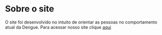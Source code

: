 
# Sobre o site

O site foi desenvolvido no intuito de orientar as pessoas no comportamento atual da Dengue.
Para acessar nosso site clique <a href="https://gsantos1904.github.io/Site-dengue/" target="_blank">aqui</a>


